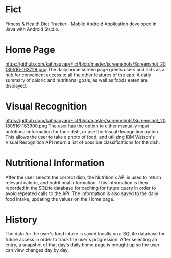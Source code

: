 # Fict
Fitness &amp; Health Diet Tracker - Mobile Android Application developed in Java with Android Studio.


# Home Page
https://github.com/kahhauyap/Fict/blob/master/screenshots/Screenshot_20180516-163729.png
The daily home screen page greets users and acts as a hub for convenient access to all the other features of the app. A daily summary of caloric and nutritional goals, as well as foods eaten are displayed.  

# Visual Recognition
https://github.com/kahhauyap/Fict/blob/master/screenshots/Screenshot_20180516-163900.png
The user has the option to either manually input nutritional information for their dish, or use the Visual Recognition option. This allows the user to take a photo of food, and utilizing IBM Watson's Visual Recognition API return a list of possible classifications for the dish.

# Nutritional Information
After the user selects the correct dish, the Nutritionix API is used to return relevant caloric, and nutritional information. This information is then recorded in the SQLite database for caching for future query in order to avoid repeated calls to the API. The information is also saved to the daily food intake, updating the values on the Home page.

# History
The data for the user's food intake is saved locally on a SQLite database for future access in order to track the user's progression. After selecting an entry, a snapshot of that day's daily home page is brought up so the user can view changes day by day.
